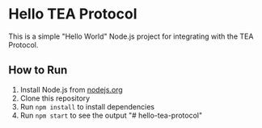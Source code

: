 # Hello TEA Protocol 
This is a simple "Hello World" Node.js project for integrating with the TEA Protocol. 
## How to Run 
1. Install Node.js from [nodejs.org](https://nodejs.org/) 
2. Clone this repository 
3. Run `npm install` to install dependencies 
4. Run `npm start` to see the output 
"# hello-tea-protocol" 
